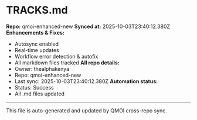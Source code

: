 # TRACKS.md

**Repo:** qmoi-enhanced-new
**Synced at:** 2025-10-03T23:40:12.380Z
**Enhancements & Fixes:**
- Autosync enabled
- Real-time updates
- Workflow error detection & autofix
- All markdown files tracked
**All repo details:**
- Owner: thealphakenya
- Repo: qmoi-enhanced-new
- Last sync: 2025-10-03T23:40:12.380Z
**Automation status:**
- Status: Success
- All .md files updated
---
This file is auto-generated and updated by QMOI cross-repo sync.
